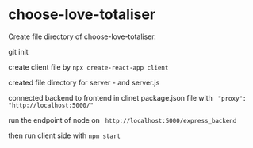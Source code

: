# choose-love-totaliser

Create file directory of choose-love-totaliser.

git init

create client file by `npx create-react-app client`

created file directory for server - and server.js

connected backend to frontend in  clinet package.json file with ` "proxy": "http://localhost:5000/"`

run the endpoint of node on `  http://localhost:5000/express_backend `

then run client side with `npm start`
